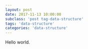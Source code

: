 ```yaml
---
layout: post
date: 2017-11-13 10:00:00
subclass: 'post tag-data-structure'
tags: 'data-structure'
categories: 'data-structure'
---
```


Hello world.
